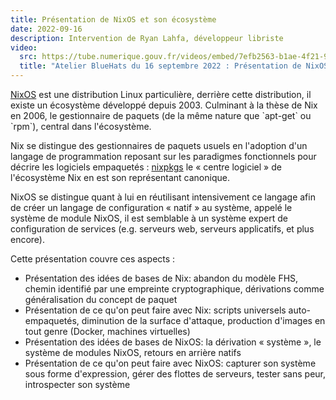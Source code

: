 ```yaml
---
title: Présentation de NixOS et son écosystème
date: 2022-09-16
description: Intervention de Ryan Lahfa, développeur libriste
video:
  src: https://tube.numerique.gouv.fr/videos/embed/7efb2563-b1ae-4f21-98bb-97d1bf593f9e
  title: "Atelier BlueHats du 16 septembre 2022 : Présentation de NixOS et son écosystème"
---
```


[NixOS](https://nixos.org) est une distribution Linux particulière, derrière cette distribution, il existe un écosystème développé depuis 2003.
Culminant à la thèse de Nix en 2006, le gestionnaire de paquets (de la même nature que \`apt-get\` ou \`rpm\`), central dans l'écosystème.

Nix se distingue des gestionnaires de paquets usuels en l'adoption d'un langage de programmation reposant sur les paradigmes fonctionnels pour décrire les logiciels empaquetés : [nixpkgs](https://github.com/NixOS/nixpkgs/) le « centre logiciel » de l'écosystème Nix en est son représentant canonique.

NixOS se distingue quant à lui en réutilisant intensivement ce langage afin de créer un langage de configuration « natif » au système, appelé le système de module NixOS, il est semblable à un système expert de configuration de services (e.g. serveurs web, serveurs applicatifs, et plus encore).

Cette présentation couvre ces aspects :

-   Présentation des idées de bases de Nix: abandon du modèle FHS, chemin identifié par une empreinte cryptographique, dérivations comme généralisation du concept de paquet
-   Présentation de ce qu'on peut faire avec Nix: scripts universels auto-empaquetés, diminution de la surface d'attaque, production d'images en tout genre (Docker, machines virtuelles)
-   Présentation des idées de bases de NixOS: la dérivation « système », le système de modules NixOS, retours en arrière natifs
-   Présentation de ce qu'on peut faire avec NixOS: capturer son système sous forme d'expression, gérer des flottes de serveurs, tester sans peur, introspecter son système
